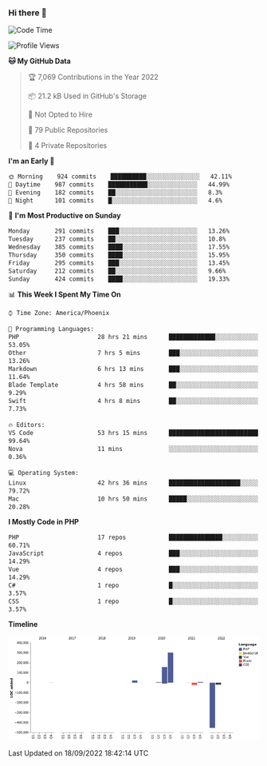 ### Hi there 👋

<!--START_SECTION:waka-->
![Code Time](http://img.shields.io/badge/Code%20Time-7%2C511%20hrs%209%20mins-blue)

![Profile Views](http://img.shields.io/badge/Profile%20Views-0-blue)

**🐱 My GitHub Data** 

> 🏆 7,069 Contributions in the Year 2022
 > 
> 📦 21.2 kB Used in GitHub's Storage 
 > 
> 🚫 Not Opted to Hire
 > 
> 📜 79 Public Repositories 
 > 
> 🔑 4 Private Repositories  
 > 
**I'm an Early 🐤** 

```text
🌞 Morning    924 commits    ██████████░░░░░░░░░░░░░░░   42.11% 
🌆 Daytime    987 commits    ███████████░░░░░░░░░░░░░░   44.99% 
🌃 Evening    182 commits    ██░░░░░░░░░░░░░░░░░░░░░░░   8.3% 
🌙 Night      101 commits    █░░░░░░░░░░░░░░░░░░░░░░░░   4.6%

```
📅 **I'm Most Productive on Sunday** 

```text
Monday       291 commits    ███░░░░░░░░░░░░░░░░░░░░░░   13.26% 
Tuesday      237 commits    ██░░░░░░░░░░░░░░░░░░░░░░░   10.8% 
Wednesday    385 commits    ████░░░░░░░░░░░░░░░░░░░░░   17.55% 
Thursday     350 commits    ████░░░░░░░░░░░░░░░░░░░░░   15.95% 
Friday       295 commits    ███░░░░░░░░░░░░░░░░░░░░░░   13.45% 
Saturday     212 commits    ██░░░░░░░░░░░░░░░░░░░░░░░   9.66% 
Sunday       424 commits    ████░░░░░░░░░░░░░░░░░░░░░   19.33%

```


📊 **This Week I Spent My Time On** 

```text
⌚︎ Time Zone: America/Phoenix

💬 Programming Languages: 
PHP                      28 hrs 21 mins      █████████████░░░░░░░░░░░░   53.05% 
Other                    7 hrs 5 mins        ███░░░░░░░░░░░░░░░░░░░░░░   13.26% 
Markdown                 6 hrs 13 mins       ███░░░░░░░░░░░░░░░░░░░░░░   11.64% 
Blade Template           4 hrs 58 mins       ██░░░░░░░░░░░░░░░░░░░░░░░   9.29% 
Swift                    4 hrs 8 mins        ██░░░░░░░░░░░░░░░░░░░░░░░   7.73%

🔥 Editors: 
VS Code                  53 hrs 15 mins      █████████████████████████   99.64% 
Nova                     11 mins             ░░░░░░░░░░░░░░░░░░░░░░░░░   0.36%

💻 Operating System: 
Linux                    42 hrs 36 mins      ████████████████████░░░░░   79.72% 
Mac                      10 hrs 50 mins      █████░░░░░░░░░░░░░░░░░░░░   20.28%

```

**I Mostly Code in PHP** 

```text
PHP                      17 repos            ███████████████░░░░░░░░░░   60.71% 
JavaScript               4 repos             ███░░░░░░░░░░░░░░░░░░░░░░   14.29% 
Vue                      4 repos             ███░░░░░░░░░░░░░░░░░░░░░░   14.29% 
C#                       1 repo              █░░░░░░░░░░░░░░░░░░░░░░░░   3.57% 
CSS                      1 repo              █░░░░░░░░░░░░░░░░░░░░░░░░   3.57%

```


**Timeline**

![Chart not found](https://raw.githubusercontent.com/mikebronner/mikebronner/master/charts/bar_graph.png) 


 Last Updated on 18/09/2022 18:42:14 UTC
<!--END_SECTION:waka-->

<!--
**mikebronner/mikebronner** is a ✨ _special_ ✨ repository because its `README.md` (this file) appears on your GitHub profile.

Here are some ideas to get you started:

- 🔭 I’m currently working on ...
- 🌱 I’m currently learning ...
- 👯 I’m looking to collaborate on ...
- 🤔 I’m looking for help with ...
- 💬 Ask me about ...
- 📫 How to reach me: ...
- 😄 Pronouns: ...
- ⚡ Fun fact: ...
-->
